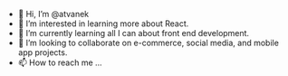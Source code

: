 - 👋 Hi, I’m @atvanek
- 👀 I’m interested in learning more about React.
- 🌱 I’m currently learning all I can about front end development.
- 💞️ I’m looking to collaborate on e-commerce, social media, and mobile app projects.
- 📫 How to reach me ...

<!---
atvanek/atvanek is a ✨ special ✨ repository because its `README.md` (this file) appears on your GitHub profile.
You can click the Preview link to take a look at your changes.
--->
